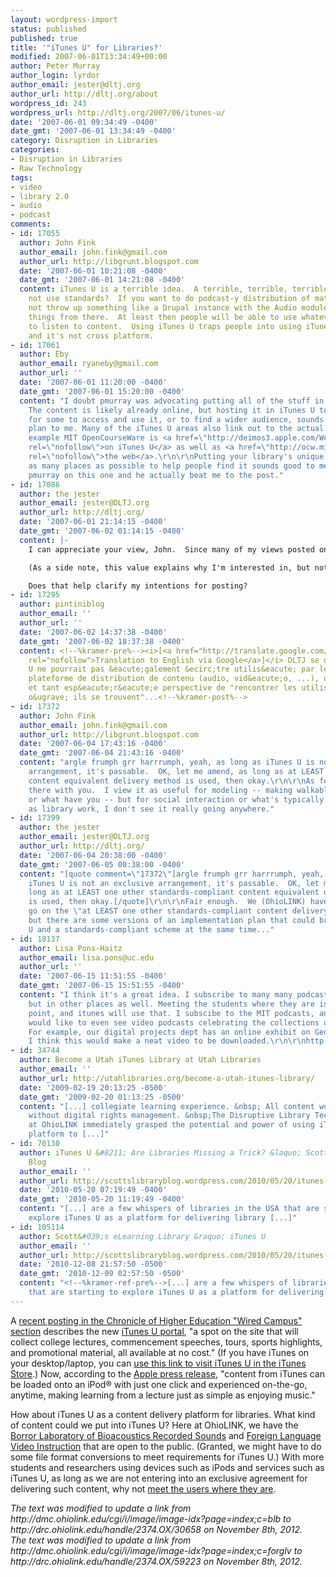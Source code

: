 ```yaml
---
layout: wordpress-import
status: published
published: true
title: '"iTunes U" for Libraries?'
modified: 2007-06-01T13:34:49+00:00
author: Peter Murray
author_login: lyrdor
author_email: jester@dltj.org
author_url: http://dltj.org/about
wordpress_id: 243
wordpress_url: http://dltj.org/2007/06/itunes-u/
date: '2007-06-01 09:34:49 -0400'
date_gmt: '2007-06-01 13:34:49 -0400'
category: Disruption in Libraries
categories:
- Disruption in Libraries
- Raw Technology
tags:
- video
- library 2.0
- audio
- podcast
comments:
- id: 17055
  author: John Fink
  author_email: john.fink@gmail.com
  author_url: http://libgrunt.blogspot.com
  date: '2007-06-01 10:21:08 -0400'
  date_gmt: '2007-06-01 14:21:08 -0400'
  content: iTunes U is a terrible idea.  A terrible, terrible, terrible idea.  Why
    not use standards?  If you want to do podcast-y distribution of material, why
    not throw up something like a Drupal instance with the Audio module and serve
    things from there.  At least then people will be able to use whatever they want
    to listen to content.  Using iTunes U traps people into using iTunes as a client,
    and it's not cross platform.
- id: 17061
  author: Eby
  author_email: ryaneby@gmail.com
  author_url: ''
  date: '2007-06-01 11:20:00 -0400'
  date_gmt: '2007-06-01 15:20:00 -0400'
  content: "I doubt pmurray was advocating putting all of the stuff in only iTunes.
    The content is likely already online, but hosting it in iTunes U to make it easier
    for some to access and use it, or to find a wider audience, sounds like a decent
    plan to me. Many of the iTunes U areas also link out to the actual sites. For
    example MIT OpenCourseWare is <a href=\"http://deimos3.apple.com/WebObjects/Core.woa/Browse/mit.edu.1298344618.01301688219\"
    rel=\"nofollow\">on iTunes U</a> as well as <a href=\"http://ocw.mit.edu/OcwWeb/Aeronautics-and-Astronautics/16-885JFall-2005/LectureNotes/index.htm\"
    rel=\"nofollow\">the web</a>.\r\n\r\nPutting your library's unique material in
    as many places as possible to help people find it sounds good to me. I agree with
    pmurray on this one and he actually beat me to the post."
- id: 17086
  author: the jester
  author_email: jester@DLTJ.org
  author_url: http://dltj.org/
  date: '2007-06-01 21:14:15 -0400'
  date_gmt: '2007-06-02 01:14:15 -0400'
  content: |-
    I can appreciate your view, John.  Since many of my views posted on <i>DLTJ</i> appear to say that I think highly of the open source methodology/ethic, my endorsement of iTunes U could appear to be selling out.  (Or seen as supporting my infinitesimal stock interest in Apple, Inc.)  In fact, I value a more pragmatic view of getting information to users.  Or -- to put it into a catch phrase -- to meet the users where they are.  In this case, a lot of them are in iTunes looking for content to put on their iPod.  As long as the arrangement is not exclusive (meaning that an iTunes U agreement would force us to publish some content <em>only</em> in iTunes U) then I think there is a large bang for our buck to be there.  Just as I see it is worthwhile to put that same content on the open web in a more standards-oriented manner.

    (As a side note, this value explains why I'm interested in, but not excited about, Second Life.  Yes, it's neat and a potentially useful mode to deliver content and services to users.  But there simply aren't enough users there to justify spending the great deal of required to adequately bring our content and services there.)

    Does that help clarify my intentions for posting?
- id: 17295
  author: pintiniblog
  author_email: ''
  author_url: ''
  date: '2007-06-02 14:37:38 -0400'
  date_gmt: '2007-06-02 18:37:38 -0400'
  content: <!--%kramer-pre%--><i>[<a href="http://translate.google.com/translate?u=http://pintini.blogspirit.com/archive/2007/06/02/itunes-u-comme-universit&eacute;-et-les-bibs.html"
    rel="nofollow">Translation to English via Google</a>]</i> DLTJ se demande si iTunes
    U ne pourrait pas &eacute;galement &ecirc;tre utilis&eacute; par les bibs comme
    plateforme de distribution de contenu (audio, vid&eacute;o, ...), dans la fameuse
    et tant esp&eacute;r&eacute;e perspective de "rencontrer les utilisateurs l&agrave;
    o&ugrave; ils se trouvent"...<!--%kramer-post%-->
- id: 17372
  author: John Fink
  author_email: john.fink@gmail.com
  author_url: http://libgrunt.blogspot.com
  date: '2007-06-04 17:43:16 -0400'
  date_gmt: '2007-06-04 21:43:16 -0400'
  content: "argle frumph grr harrrumph, yeah, as long as iTunes U is not an exclusive
    arrangement, it's passable.  OK, let me amend, as long as at LEAST one other standards-compliant
    content equivalent delivery method is used, then okay.\r\n\r\nAs for SL, I'm right
    there with you.  I view it as useful for modeling -- making walkable buildings
    or what have you -- but for social interaction or what's typically thought of
    as library work, I don't see it really going anywhere."
- id: 17399
  author: the jester
  author_email: jester@DLTJ.org
  author_url: http://dltj.org/
  date: '2007-06-04 20:38:00 -0400'
  date_gmt: '2007-06-05 00:38:00 -0400'
  content: "[quote comment=\"17372\"]argle frumph grr harrrumph, yeah, as long as
    iTunes U is not an exclusive arrangement, it's passable.  OK, let me amend, as
    long as at LEAST one other standards-compliant content equivalent delivery method
    is used, then okay.[/quote]\r\n\r\nFair enough.  We (OhioLINK) have a ways to
    go on the \"at LEAST one other standards-compliant content delivery method\" --
    but there are some versions of an implementation plan that could bring iTunes
    U and a standards-compliant scheme at the same time..."
- id: 18137
  author: Lisa Pons-Haitz
  author_email: lisa.pons@uc.edu
  author_url: ''
  date: '2007-06-15 11:51:55 -0400'
  date_gmt: '2007-06-15 15:51:55 -0400'
  content: "I think it's a great idea. I subscribe to many many podcasts via itunes,
    but in other places as well. Meeting the students where they are is the biggest
    point, and itunes will use that. I subscibe to the MIT podcasts, and more.\r\nI
    would like to even see video podcasts celebrating the collections of our libraries.
    For example, our digital projects dept has an online exhibit on George Catlin-
    I think this would make a neat video to be downloaded.\r\n\r\nhttp://digitalprojects.libraries.uc.edu/catlin/index.asp"
- id: 34744
  author: Become a Utah iTunes Library at Utah Libraries
  author_email: ''
  author_url: http://utahlibraries.org/become-a-utah-itunes-library/
  date: '2009-02-19 20:13:25 -0500'
  date_gmt: '2009-02-20 01:13:25 -0500'
  content: "[...] collegiate learning experience. &nbsp; All content would be free
    without digital rights management. &nbsp;The Disruptive Library Technology Jester
    at OhioLINK immediately grasped the potential and power of using iTunes as a delivery
    platform to [...]"
- id: 70130
  author: iTunes U &#8211; Are Libraries Missing a Trick? &laquo; Scott&#39;s Library
    Blog
  author_email: ''
  author_url: http://scottslibraryblog.wordpress.com/2010/05/20/itunes-u-are-libraries-missing-a-trick/
  date: '2010-05-20 07:19:49 -0400'
  date_gmt: '2010-05-20 11:19:49 -0400'
  content: "[...] are a few whispers of libraries in the USA that are starting to
    explore iTunes U as a platform for delivering library [...]"
- id: 105114
  author: Scott&#039;s eLearning Library &raquo; iTunes U
  author_email: ''
  author_url: http://scottslibraryblog.wordpress.com/2010/05/20/itunes-u-are-libraries-missing-a-trick/
  date: '2010-12-08 21:57:50 -0500'
  date_gmt: '2010-12-09 02:57:50 -0500'
  content: "<!--%kramer-ref-pre%-->[...] are a few whispers of libraries in the USA
    that are starting to explore iTunes U as a platform for delivering library [...]<!--%kramer-ref-post%-->"
---
```

<p>A <a href="http://chronicle.com/wiredcampus/article/2106/itunes-opens-a-special-section-for-free-collegiate-content" title="Posting: &#039;iTunes Opens a Special Section for Free Collegiate Content&#039; on May 30th, 2007">recent posting in the Chronicle of Higher Education "Wired Campus" section</a> describes the new <a href="http://www.apple.com/education/itunesu/" title="Apple - Education - Products - iTunes U">iTunes U portal</a>, "a spot on the site that will collect college lectures, commencement speeches, tours, sports highlights, and promotional material, all available at no cost."  (If you have iTunes on your desktop/laptop, you can <a href="http://deimos3.apple.com/indigo/main/main.html?v0=WWW-AMUS-ITUNESU070521-N48LX" title="OK">use this link to visit iTunes U in the iTunes Store</a>.)  Now, according to the <a href="http://www.apple.com/pr/library/2007/05/30itunesu.html" title="Press Release: &#039;Apple Announces iTunes U on the iTunes Store: Free Content From Top Universities Now Available&#039;">Apple press release</a>, "content from iTunes can be loaded onto an iPod&reg; with just one click and experienced on-the-go, anytime, making learning from a lecture just as simple as enjoying music."</p>
<p>How about iTunes U as a content delivery platform for libraries.  What kind of content could we put into iTunes U?  Here at OhioLINK, we have the <a href="http://drc.ohiolink.edu/handle/2374.OX/30658" title="Homepage:  Borror Laboratory of Bioacoustics Recorded Sounds">Borror Laboratory of Bioacoustics Recorded Sounds</a> and <a href="http://drc.ohiolink.edu/handle/2374.OX/59223" title="Homepage: Foreign Language Videos">Foreign Language Video Instruction</a> that are open to the public.  (Granted, we might have to do some file format conversions to meet requirements for iTunes U.)  With more students and researchers using devices such as iPods and services such as iTunes U, as long as we are not entering into an exclusive agreement for delivering such content, why not <a href="/article/dltj-podcast/">meet the users where they are</a>.
<p style="padding:0;margin:0;font-style:italic;">The text was modified to update a link from http://dmc.ohiolink.edu/cgi/i/image/image-idx?page=index;c=blb to http://drc.ohiolink.edu/handle/2374.OX/30658 on November 8th, 2012.</p>
<p style="padding:0;margin:0;font-style:italic;">The text was modified to update a link from http://dmc.ohiolink.edu/cgi/i/image/image-idx?page=index;c=forglv to http://drc.ohiolink.edu/handle/2374.OX/59223 on November 8th, 2012.</p>
